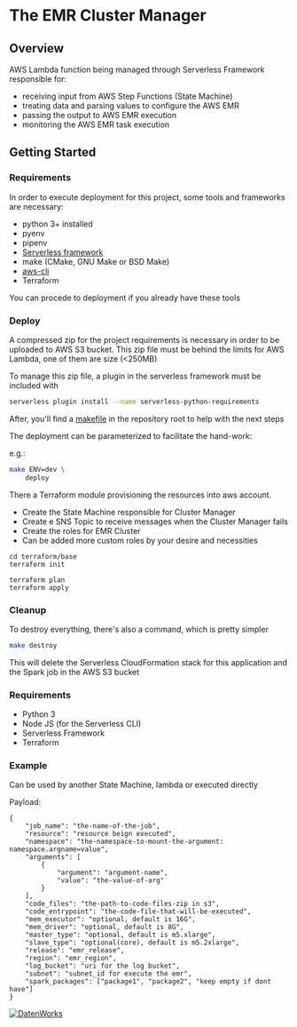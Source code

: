 # The EMR Cluster Manager

## Overview

AWS Lambda function being managed through Serverless Framework responsible for:

 - receiving input from AWS Step Functions (State Machine)
 - treating data and parsing values to configure the AWS EMR
 - passing the output to AWS EMR execution
 - monitoring the AWS EMR task execution

## Getting Started

### Requirements

In order to execute deployment for this project, some tools and frameworks are necessary:

 - python 3+ installed
 - pyenv
 - pipenv
 - [Serverless framework](https://serverless.com/)
 - make (CMake, GNU Make or BSD Make)
 - [aws-cli](https://docs.aws.amazon.com/cli/latest/userguide/cli-chap-install.html)
 - Terraform

You can procede to deployment if you already have these tools

### Deploy

A compressed zip for the project requirements is necessary in order to be uploaded to AWS S3 bucket.
This zip file must be behind the limits for AWS Lambda, one of them are size (<250MB)

To manage this zip file, a plugin in the serverless framework must be included with

```bash
serverless plugin install --name serverless-python-requirements
```

After, you'll find a [makefile](Makefile) in the repository root to help with the next steps

The deployment can be parameterized to facilitate the hand-work:

e.g.:

```bash
make ENV=dev \
    deploy
```

There a Terraform module provisioning the resources into aws account.

- Create the State Machine responsible for Cluster Manager
- Create e SNS Topic to receive messages when the Cluster Manager fails
- Create the roles for EMR Cluster
- Can be added more custom roles by your desire and necessities

```
cd terraform/base
terraform init
```
```
terraform plan
terraform apply
```

### Cleanup

To destroy everything, there's also a command, which is pretty simpler

```bash
make destroy
```

This will delete the Serverless CloudFormation stack for this application and the Spark job in the AWS S3 bucket

### Requirements

* Python 3
* Node JS (for the Serverless CLI)
* Serverless Framework
* Terraform


### Example
Can be used by another State Machine, lambda or executed directly

Payload:
```
{
    "job_name": "the-name-of-the-job",
    "resource": "resource beign executed",
    "namespace": "the-namespace-to-mount-the-argument: namespace.argname=value",
    "arguments": [
        {
            "argument": "argument-name",
            "value": "the-value-of-arg"
        }
    ],
    "code_files": "the-path-to-code-files-zip in s3",
    "code_entrypoint": "the-code-file-that-will-be-executed",
    "mem_executor": "optional, default is 16G",
    "mem_driver": "optional, default is 8G",
    "master_type": "optional, default is m5.xlarge",
    "slave_type": "optional(core), default is m5.2xlarge",
    "release": "emr_release",
    "region": "emr_region",
    "log_bucket": "uri for the log bucket",
    "subnet": "subnet_id for execute the emr",
    "spark_packages": ["package1", "package2", "keep empty if dont have"]
}
```
[![DatenWorks](https://www.datenworks.com/img/logo.png)](https://www.datenworks.com/)
